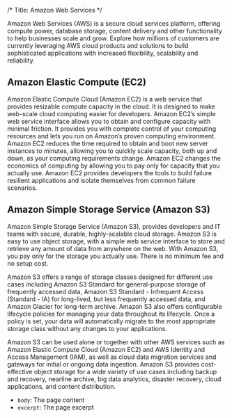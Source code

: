 /*
Title: Amazon Web Services
*/

Amazon Web Services (AWS) is a secure cloud services platform, offering compute power, database storage,
content delivery and other functionality to help businesses scale and grow. Explore how millions of customers
are currently leveraging AWS cloud products and solutions to build sophisticated applications with increased
flexibility, scalability and reliability.

## Amazon Elastic Compute (EC2)
Amazon Elastic Compute Cloud (Amazon EC2) is a web service that provides resizable compute
capacity in the cloud. It is designed to make web-scale cloud computing easier for developers.
Amazon EC2’s simple web service interface allows you to obtain and configure
capacity with minimal friction. It provides you with complete control of your
computing resources and lets you run on Amazon’s proven computing environment.
Amazon EC2 reduces the time required to obtain and boot new server instances to
minutes, allowing you to quickly scale capacity, both up and down, as your computing
requirements change. Amazon EC2 changes the economics of computing by allowing you to
pay only for capacity that you actually use. Amazon EC2 provides developers the tools to
build failure resilient applications and isolate themselves from common failure scenarios.


## Amazon Simple Storage Service (Amazon S3)
Amazon Simple Storage Service (Amazon S3), provides developers and IT teams with secure,
durable, highly-scalable cloud storage. Amazon S3 is easy to use object storage, with a
simple web service interface to store and retrieve any amount of data from anywhere on
the web. With Amazon S3, you pay only for the storage you actually use. There is no
minimum fee and no setup cost.

Amazon S3 offers a range of storage classes designed for
different use cases including Amazon S3 Standard for general-purpose storage of
frequently accessed data, Amazon S3 Standard - Infrequent Access (Standard - IA) for
long-lived, but less frequently accessed data, and Amazon Glacier for long-term archive.
Amazon S3 also offers configurable lifecycle policies for managing your data throughout
its lifecycle. Once a policy is set, your data will automatically migrate to the most
appropriate storage class without any changes to your applications.

Amazon S3 can be used alone or together with other AWS services such as
Amazon Elastic Compute Cloud (Amazon EC2) and AWS Identity and Access Management (IAM),
as well as cloud data migration services and gateways for initial or ongoing data
ingestion. Amazon S3 provides cost-effective object storage for a wide variety of use
cases including backup and recovery, nearline archive, big data analytics, disaster
recovery, cloud applications, and content distribution.



* `body`: The page content
* `excerpt`: The page excerpt
